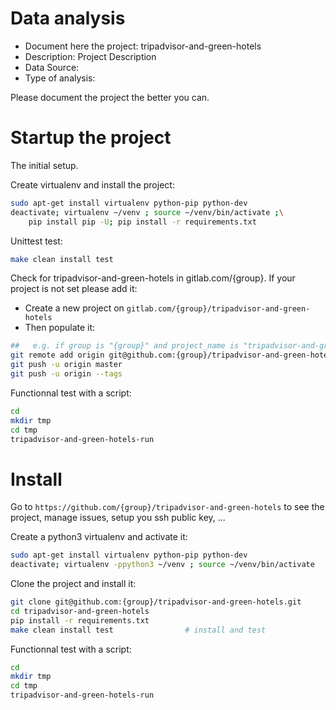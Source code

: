 # Data analysis
- Document here the project: tripadvisor-and-green-hotels
- Description: Project Description
- Data Source:
- Type of analysis:

Please document the project the better you can.

# Startup the project

The initial setup.

Create virtualenv and install the project:
```bash
sudo apt-get install virtualenv python-pip python-dev
deactivate; virtualenv ~/venv ; source ~/venv/bin/activate ;\
    pip install pip -U; pip install -r requirements.txt
```

Unittest test:
```bash
make clean install test
```

Check for tripadvisor-and-green-hotels in gitlab.com/{group}.
If your project is not set please add it:

- Create a new project on `gitlab.com/{group}/tripadvisor-and-green-hotels`
- Then populate it:

```bash
##   e.g. if group is "{group}" and project_name is "tripadvisor-and-green-hotels"
git remote add origin git@github.com:{group}/tripadvisor-and-green-hotels.git
git push -u origin master
git push -u origin --tags
```

Functionnal test with a script:

```bash
cd
mkdir tmp
cd tmp
tripadvisor-and-green-hotels-run
```

# Install

Go to `https://github.com/{group}/tripadvisor-and-green-hotels` to see the project, manage issues,
setup you ssh public key, ...

Create a python3 virtualenv and activate it:

```bash
sudo apt-get install virtualenv python-pip python-dev
deactivate; virtualenv -ppython3 ~/venv ; source ~/venv/bin/activate
```

Clone the project and install it:

```bash
git clone git@github.com:{group}/tripadvisor-and-green-hotels.git
cd tripadvisor-and-green-hotels
pip install -r requirements.txt
make clean install test                # install and test
```
Functionnal test with a script:

```bash
cd
mkdir tmp
cd tmp
tripadvisor-and-green-hotels-run
```
